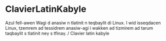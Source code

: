 
# ClavierLatinKabyle
Azul fell-awen
Wagi d anasiw n tlatinit n teqbaylit di Linux.
I wid isseqdacen Linux, tzemrem ad tessidrem anasiw-agi i wakken ad tizmirem ad tarum taqbaylit s tlatinit neγ s tfinaγ.
/ Clavier latin kabyle
